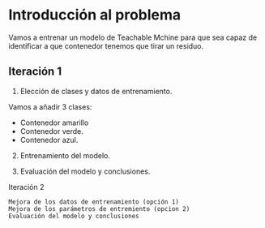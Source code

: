 # Introducción al problema

Vamos a entrenar un modelo de Teachable Mchine para que sea capaz de identificar a que contenedor tenemos que tirar un residuo.

## Iteración 1

1. Elección de clases y datos de entrenamiento.

Vamos a añadir 3 clases:
 * Contenedor amarillo
 * Contenedor verde.
 * Contenedor azul.
 
2. Entrenamiento del modelo.

3. Evaluación del modelo y conclusiones.


Iteración 2

    Mejora de los datos de entrenamiento (opción 1)
    Mejora de los parámetros de entremiento (opcion 2)
    Evaluación del modelo y conclusiones
